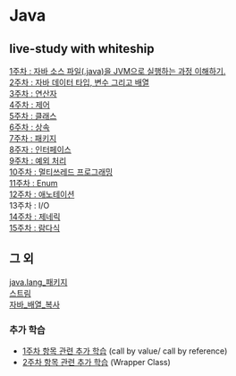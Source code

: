 # Java

## live-study with whiteship
[1주차 : 자바 소스 파일(.java)을 JVM으로 실행하는 과정 이해하기.](https://github.com/jaeeunjeong/Today-I-Learned/blob/master/Java/live-study/week1_JVM은_무엇이며_자바_코드는_어떻게_실행하는_것인가.md)  
[2주차 : 자바 데이터 타입, 변수 그리고 배열](https://github.com/jaeeunjeong/Today-I-Learned/blob/master/Java/live-study/week2.md)  
[3주차 : 연산자](https://github.com/jaeeunjeong/Today-I-Learned/blob/master/Java/live-study/week3.md)  
[4주차 : 제어](https://github.com/jaeeunjeong/Today-I-Learned/blob/master/Java/live-study/week4_제어문.md)  
[5주차 : 클래스](https://github.com/jaeeunjeong/Today-I-Learned/blob/master/Java/live-study/week5.md)  
[6주차 : 상속](https://github.com/jaeeunjeong/Today-I-Learned/blob/master/Java/live-study/week6.md)  
[7주차 : 패키지](https://github.com/jaeeunjeong/Today-I-Learned/blob/master/Java/live-study/week7_패키지.md)   
[8주자 : 인터페이스](https://github.com/jaeeunjeong/Today-I-Learned/blob/master/Java/live-study/week8.md)   
[9주차 : 예외 처리](https://github.com/jaeeunjeong/Today-I-Learned/blob/master/Java/live-study/week9.md)  
[10주차 : 멀티쓰레드 프로그래밍](https://github.com/jaeeunjeong/Today-I-Learned/blob/master/Java/live-study/week10.md)  
[11주차 : Enum](https://github.com/jaeeunjeong/Today-I-Learned/blob/master/Java/live-study/week11.md)  
[12주차 : 애노테이션](https://github.com/jaeeunjeong/Today-I-Learned/blob/master/Java/live-study/week12.md)  
13주차 : I/O  
[14주차 : 제네릭](https://github.com/jaeeunjeong/Today-I-Learned/blob/master/Java/live-study/week14_%EC%A0%9C%EB%84%A4%EB%A6%AD.md)  
[15주차 : 람다식](https://github.com/jaeeunjeong/Today-I-Learned/blob/master/Java/live-study/week15_%EB%9E%8C%EB%8B%A4%EC%8B%9D.md)   

## 그 외
[java.lang_패키지](https://github.com/jaeeunjeong/Today-I-Learned/blob/master/Java/java.lang_%ED%8C%A8%ED%82%A4%EC%A7%80.md)  
[스트림](https://github.com/jaeeunjeong/Today-I-Learned/blob/master/Java/%EC%8A%A4%ED%8A%B8%EB%A6%BC.md)  
[자바_배열_복사](https://github.com/jaeeunjeong/Today-I-Learned/blob/master/Java/%EC%9E%90%EB%B0%94_%EB%B0%B0%EC%97%B4_%EB%B3%B5%EC%82%AC.md)  
### 추가 학습  
- [1주차 항목 관련 추가 학습](https://github.com/jaeeunjeong/Today-I-Learned/edit/master/Java/live-study/week1_selfstudy.md)
(call by value/ call by reference)  
- [2주차 항목 관련 추가 학습](https://github.com/jaeeunjeong/Today-I-Learned/blob/master/Java/live-study/week2_selfstudy.md)
(Wrapper Class)  
